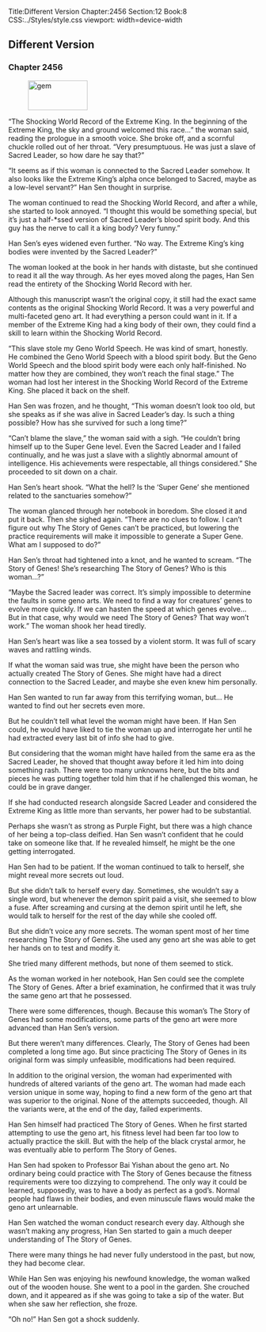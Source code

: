 Title:Different Version 
Chapter:2456 
Section:12 
Book:8 
CSS:../Styles/style.css 
viewport: width=device-width
  
## Different Version
### Chapter 2456 
<figure>
	<img src="../Images/gem.gif" alt="gem" id="gem" width="120" height="60" />
</figure>
  

  
  “The Shocking World Record of the Extreme King. In the beginning of the Extreme King, the sky and ground welcomed this race…” the woman said, reading the prologue in a smooth voice. She broke off, and a scornful chuckle rolled out of her throat. “Very presumptuous. He was just a slave of Sacred Leader, so how dare he say that?”

“It seems as if this woman is connected to the Sacred Leader somehow. It also looks like the Extreme King’s alpha once belonged to Sacred, maybe as a low-level servant?” Han Sen thought in surprise.

The woman continued to read the Shocking World Record, and after a while, she started to look annoyed. “I thought this would be something special, but it’s just a half-*ssed version of Sacred Leader’s blood spirit body. And this guy has the nerve to call it a king body? Very funny.”

Han Sen’s eyes widened even further. “No way. The Extreme King’s king bodies were invented by the Sacred Leader?”

The woman looked at the book in her hands with distaste, but she continued to read it all the way through. As her eyes moved along the pages, Han Sen read the entirety of the Shocking World Record with her.

Although this manuscript wasn’t the original copy, it still had the exact same contents as the original Shocking World Record. It was a very powerful and multi-faceted geno art. It had everything a person could want in it. If a member of the Extreme King had a king body of their own, they could find a skill to learn within the Shocking World Record.

“This slave stole my Geno World Speech. He was kind of smart, honestly. He combined the Geno World Speech with a blood spirit body. But the Geno World Speech and the blood spirit body were each only half-finished. No matter how they are combined, they won’t reach the final stage.” The woman had lost her interest in the Shocking World Record of the Extreme King. She placed it back on the shelf.

Han Sen was frozen, and he thought, “This woman doesn’t look too old, but she speaks as if she was alive in Sacred Leader’s day. Is such a thing possible? How has she survived for such a long time?”

“Can’t blame the slave,” the woman said with a sigh. “He couldn’t bring himself up to the Super Gene level. Even the Sacred Leader and I failed continually, and he was just a slave with a slightly abnormal amount of intelligence. His achievements were respectable, all things considered.” She proceeded to sit down on a chair.

Han Sen’s heart shook. “What the hell? Is the ‘Super Gene’ she mentioned related to the sanctuaries somehow?”

The woman glanced through her notebook in boredom. She closed it and put it back. Then she sighed again. “There are no clues to follow. I can’t figure out why The Story of Genes can’t be practiced, but lowering the practice requirements will make it impossible to generate a Super Gene. What am I supposed to do?”

Han Sen’s throat had tightened into a knot, and he wanted to scream. “The Story of Genes! She’s researching The Story of Genes? Who is this woman…?”

“Maybe the Sacred leader was correct. It’s simply impossible to determine the faults in some geno arts. We need to find a way for creatures’ genes to evolve more quickly. If we can hasten the speed at which genes evolve… But in that case, why would we need The Story of Genes? That way won’t work.” The woman shook her head tiredly.

Han Sen’s heart was like a sea tossed by a violent storm. It was full of scary waves and rattling winds.

If what the woman said was true, she might have been the person who actually created The Story of Genes. She might have had a direct connection to the Sacred Leader, and maybe she even knew him personally.

Han Sen wanted to run far away from this terrifying woman, but… He wanted to find out her secrets even more.

But he couldn’t tell what level the woman might have been. If Han Sen could, he would have liked to tie the woman up and interrogate her until he had extracted every last bit of info she had to give.

But considering that the woman might have hailed from the same era as the Sacred Leader, he shoved that thought away before it led him into doing something rash. There were too many unknowns here, but the bits and pieces he was putting together told him that if he challenged this woman, he could be in grave danger.

If she had conducted research alongside Sacred Leader and considered the Extreme King as little more than servants, her power had to be substantial.

Perhaps she wasn’t as strong as Purple Fight, but there was a high chance of her being a top-class deified. Han Sen wasn’t confident that he could take on someone like that. If he revealed himself, he might be the one getting interrogated.

Han Sen had to be patient. If the woman continued to talk to herself, she might reveal more secrets out loud.

But she didn’t talk to herself every day. Sometimes, she wouldn’t say a single word, but whenever the demon spirit paid a visit, she seemed to blow a fuse. After screaming and cursing at the demon spirit until he left, she would talk to herself for the rest of the day while she cooled off.

But she didn’t voice any more secrets. The woman spent most of her time researching The Story of Genes. She used any geno art she was able to get her hands on to test and modify it.

She tried many different methods, but none of them seemed to stick.

As the woman worked in her notebook, Han Sen could see the complete The Story of Genes. After a brief examination, he confirmed that it was truly the same geno art that he possessed.

There were some differences, though. Because this woman’s The Story of Genes had some modifications, some parts of the geno art were more advanced than Han Sen’s version.

But there weren’t many differences. Clearly, The Story of Genes had been completed a long time ago. But since practicing The Story of Genes in its original form was simply unfeasible, modifications had been required.

In addition to the original version, the woman had experimented with hundreds of altered variants of the geno art. The woman had made each version unique in some way, hoping to find a new form of the geno art that was superior to the original. None of the attempts succeeded, though. All the variants were, at the end of the day, failed experiments.

Han Sen himself had practiced The Story of Genes. When he first started attempting to use the geno art, his fitness level had been far too low to actually practice the skill. But with the help of the black crystal armor, he was eventually able to perform The Story of Genes.

Han Sen had spoken to Professor Bai Yishan about the geno art. No ordinary being could practice with The Story of Genes because the fitness requirements were too dizzying to comprehend. The only way it could be learned, supposedly, was to have a body as perfect as a god’s. Normal people had flaws in their bodies, and even minuscule flaws would make the geno art unlearnable.

Han Sen watched the woman conduct research every day. Although she wasn’t making any progress, Han Sen started to gain a much deeper understanding of The Story of Genes.

There were many things he had never fully understood in the past, but now, they had become clear.

While Han Sen was enjoying his newfound knowledge, the woman walked out of the wooden house. She went to a pool in the garden. She crouched down, and it appeared as if she was going to take a sip of the water. But when she saw her reflection, she froze.

“Oh no!” Han Sen got a shock suddenly.
